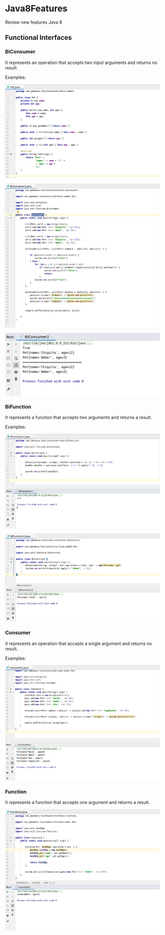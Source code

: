 # Java8Features
Review new features Java 8

## Functional Interfaces

### BiConsumer
It represents an operation that accepts two input arguments and returns no result.

Examples:

![Screenshot](prtsc/BiConsumer-1.png)

![Screenshot](prtsc/BiConsumer-1.1.png)

![Screenshot](prtsc/BiConsumer-1.2.png)

### BiFunction
It represents a function that accepts two arguments and returns a result.

Examples:

![Screenshot](prtsc/BiFunction-1.png)

![Screenshot](prtsc/BiFunction-1.1.png)

### Consumer
It represents an operation that accepts a single argument and returns no result.

Examples:

![Screenshot](prtsc/Consumer-1.png)

### Function
It represents a function that accepts one argument and returns a result.

![Screenshot](prtsc/Function-1.png)




